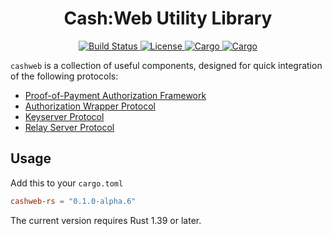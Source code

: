 <h1 align="center">
  Cash:Web Utility Library
</h1>

<p align="center">
  <a href="https://github.com/cashweb/cashweb-rs/actions">
    <img alt="Build Status" src="https://github.com/cashweb/cashweb-rs/workflows/CI/badge.svg">
  </a>

  <a href="LICENSE">
    <img alt="License" src="https://img.shields.io/badge/license-MIT-blue.svg">
  </a>

  <a href="https://crates.io/crates/cashweb">
    <img alt="Cargo" src="https://img.shields.io/crates/v/cashweb.svg">
  </a>

  <a href="https://docs.rs/cashweb">
    <img alt="Cargo" src="https://docs.rs/cashweb/badge.svg">
  </a>
</p>

`cashweb` is a collection of useful components, designed for quick integration of the following protocols:
* [Proof-of-Payment Authorization Framework](https://github.com/cashweb/specifications/blob/master/proof-of-payment-token/specification.mediawiki)
* [Authorization Wrapper Protocol](https://github.com/cashweb/specifications/blob/master/authorization-wrapper-protocol/specification.mediawiki)
* [Keyserver Protocol](https://github.com/cashweb/specifications/blob/master/keyserver-protocol/specification.mediawiki)
* [Relay Server Protocol](https://github.com/cashweb/specifications/blob/master/relay-server-protocol/specification.mediawiki)

## Usage

Add this to your `cargo.toml`

```toml
cashweb-rs = "0.1.0-alpha.6"
```

The current version requires Rust 1.39 or later.
